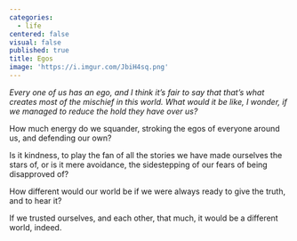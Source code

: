 ```yaml
---
categories:
  - life
centered: false
visual: false
published: true
title: Egos
image: 'https://i.imgur.com/JbiH4sq.png'
---
```

_Every one of us has an ego, and I think it’s fair to say
that that’s what creates most of the mischief in this world.
What would it be like, I wonder,
if we managed to reduce the hold 
they have over us?_


How much energy do we squander,
stroking the egos of everyone around us,
and defending our own?

Is it kindness,
to play the fan of all the stories
we have made ourselves the stars of,
or is it mere avoidance,
the sidestepping of our fears 
of being disapproved of?

How different would our world be
if we were always ready 
to give the truth,
and to hear it?

If we trusted ourselves, 
and each other,
that much,
it would be a different world, 
indeed.